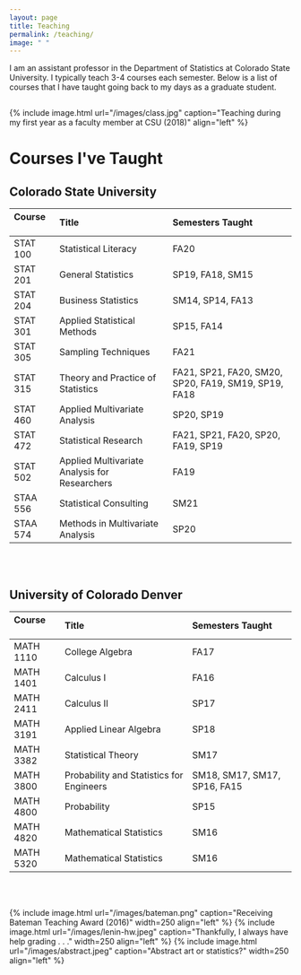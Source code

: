 ```yaml
---
layout: page
title: Teaching
permalink: /teaching/
image: " "
---
```


I am an assistant professor in the Department of Statistics at Colorado State University. I typically teach 3-4 courses each semester. Below is a list of courses that I have taught going back to my days as a graduate student.

<hr style="clear:both;visibility: hidden;" />  


{% include image.html url="/images/class.jpg" caption="Teaching during my first year as a faculty member at CSU (2018)" align="left" %}
 


# Courses I've Taught

## Colorado State University
  
| Course &nbsp; &nbsp; &nbsp;                | Title | Semesters Taught                         |
|:--------------------	|:------------------------------------------ |:--------------------------------------- |
| STAT 100 	| Statistical Literacy              	| FA20             |
| STAT 201 	| General Statistics                	| SP19, FA18, SM15 |
| STAT 204 	| Business Statistics               	| SM14, SP14, FA13 |
| STAT 301 	| Applied Statistical Methods       	| SP15, FA14       |
| STAT 305 	| Sampling Techniques               	| FA21             |
| STAT 315 	| Theory and Practice of Statistics &nbsp; &nbsp; &nbsp;| FA21, SP21, FA20, SM20, SP20, FA19, SM19, SP19, FA18 |
| STAT 460  | Applied Multivariate Analysis     	| SP20, SP19                        |
| STAT 472  | Statistical Research                  | FA21, SP21, FA20, SP20, FA19, SP19 |
| STAT 502  | Applied Multivariate Analysis for Researchers  &nbsp; &nbsp; &nbsp; | FA19 |
| STAA 556  | Statistical Consulting | SM21 |
| STAA 574  | Methods in Multivariate Analysis | SP20 | 

<br><br>

## University of Colorado Denver
  
| Course &nbsp; &nbsp; &nbsp;                | Title | Semesters Taught                         |
|:--------------------	|:------------------------------------------ |:--------------------------------------- |
| MATH 1110 | College Algebra | FA17 |
| MATH 1401 | Calculus I | FA16 |
| MATH 2411 | Calculus II | SP17 |
| MATH 3191 | Applied Linear Algebra | SP18 |
| MATH 3382 | Statistical Theory | SM17 |
| MATH 3800 | Probability and Statistics for Engineers &nbsp; &nbsp; &nbsp; | SM18, SM17, SM17, SP16, FA15 |
| MATH 4800 | Probability | SP15 |
| MATH 4820 | Mathematical Statistics | SM16 |
| MATH 5320 | Mathematical Statistics | SM16 |

<br><br>


{% include image.html url="/images/bateman.png" caption="Receiving Bateman Teaching Award (2016)" width=250 align="left" %}
{% include image.html url="/images/lenin-hw.jpeg" caption="Thankfully, I always have help grading . . ." width=250 align="left" %}
{% include image.html url="/images/abstract.jpeg" caption="Abstract art or statistics?" width=250 align="left" %}


